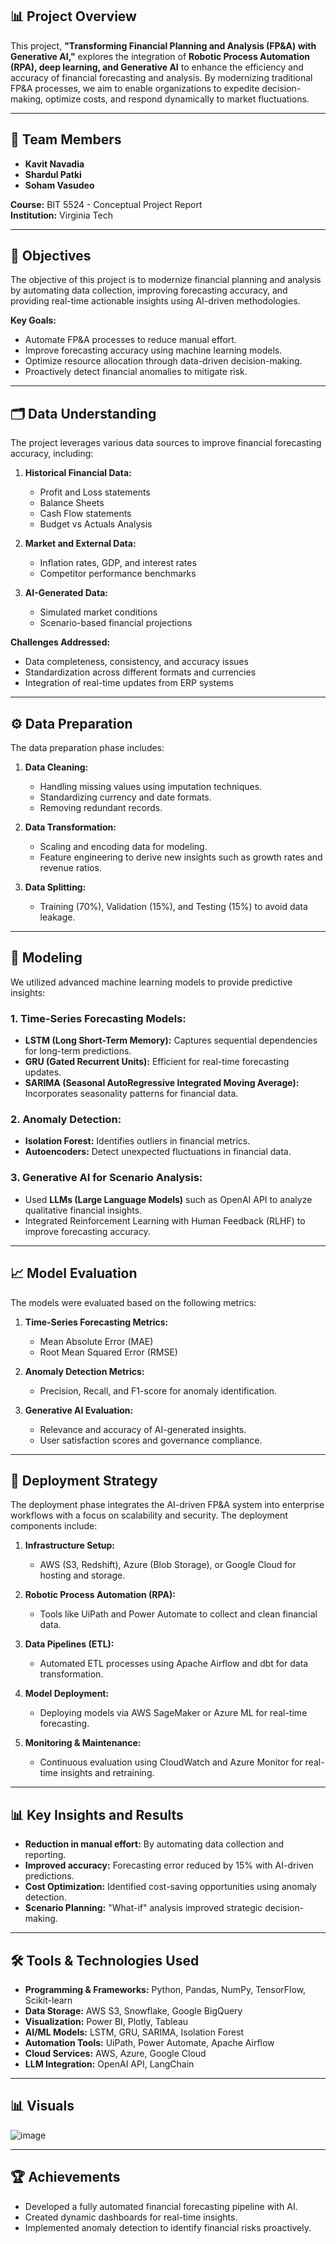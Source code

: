## 📊 Project Overview

This project, **"Transforming Financial Planning and Analysis (FP&A) with Generative AI,"** explores the integration of **Robotic Process Automation (RPA), deep learning, and Generative AI** to enhance the efficiency and accuracy of financial forecasting and analysis. By modernizing traditional FP&A processes, we aim to enable organizations to expedite decision-making, optimize costs, and respond dynamically to market fluctuations.

---

## 👥 Team Members

- **Kavit Navadia**  
- **Shardul Patki**  
- **Soham Vasudeo**  

**Course:** BIT 5524 - Conceptual Project Report  
**Institution:** Virginia Tech  

---

## 🎯 Objectives

The objective of this project is to modernize financial planning and analysis by automating data collection, improving forecasting accuracy, and providing real-time actionable insights using AI-driven methodologies.

**Key Goals:**
- Automate FP&A processes to reduce manual effort.
- Improve forecasting accuracy using machine learning models.
- Optimize resource allocation through data-driven decision-making.
- Proactively detect financial anomalies to mitigate risk.

---

## 🗂 Data Understanding

The project leverages various data sources to improve financial forecasting accuracy, including:

1. **Historical Financial Data:**  
   - Profit and Loss statements  
   - Balance Sheets  
   - Cash Flow statements  
   - Budget vs Actuals Analysis  

2. **Market and External Data:**  
   - Inflation rates, GDP, and interest rates  
   - Competitor performance benchmarks  

3. **AI-Generated Data:**  
   - Simulated market conditions  
   - Scenario-based financial projections  

**Challenges Addressed:**  
- Data completeness, consistency, and accuracy issues  
- Standardization across different formats and currencies  
- Integration of real-time updates from ERP systems  

---

## ⚙️ Data Preparation

The data preparation phase includes:

1. **Data Cleaning:**  
   - Handling missing values using imputation techniques.  
   - Standardizing currency and date formats.  
   - Removing redundant records.  

2. **Data Transformation:**  
   - Scaling and encoding data for modeling.  
   - Feature engineering to derive new insights such as growth rates and revenue ratios.  

3. **Data Splitting:**  
   - Training (70%), Validation (15%), and Testing (15%) to avoid data leakage.  

---

## 🧠 Modeling

We utilized advanced machine learning models to provide predictive insights:

### **1. Time-Series Forecasting Models:**
- **LSTM (Long Short-Term Memory):** Captures sequential dependencies for long-term predictions.
- **GRU (Gated Recurrent Units):** Efficient for real-time forecasting updates.
- **SARIMA (Seasonal AutoRegressive Integrated Moving Average):** Incorporates seasonality patterns for financial data.

### **2. Anomaly Detection:**
- **Isolation Forest:** Identifies outliers in financial metrics.
- **Autoencoders:** Detect unexpected fluctuations in financial data.

### **3. Generative AI for Scenario Analysis:**
- Used **LLMs (Large Language Models)** such as OpenAI API to analyze qualitative financial insights.
- Integrated Reinforcement Learning with Human Feedback (RLHF) to improve forecasting accuracy.

---

## 📈 Model Evaluation

The models were evaluated based on the following metrics:

1. **Time-Series Forecasting Metrics:**
   - Mean Absolute Error (MAE)
   - Root Mean Squared Error (RMSE)

2. **Anomaly Detection Metrics:**
   - Precision, Recall, and F1-score for anomaly identification.

3. **Generative AI Evaluation:**
   - Relevance and accuracy of AI-generated insights.
   - User satisfaction scores and governance compliance.

---

## 🚀 Deployment Strategy

The deployment phase integrates the AI-driven FP&A system into enterprise workflows with a focus on scalability and security. The deployment components include:

1. **Infrastructure Setup:**  
   - AWS (S3, Redshift), Azure (Blob Storage), or Google Cloud for hosting and storage.

2. **Robotic Process Automation (RPA):**  
   - Tools like UiPath and Power Automate to collect and clean financial data.

3. **Data Pipelines (ETL):**  
   - Automated ETL processes using Apache Airflow and dbt for data transformation.

4. **Model Deployment:**  
   - Deploying models via AWS SageMaker or Azure ML for real-time forecasting.

5. **Monitoring & Maintenance:**  
   - Continuous evaluation using CloudWatch and Azure Monitor for real-time insights and retraining.

---

## 📊 Key Insights and Results

- **Reduction in manual effort:** By automating data collection and reporting.  
- **Improved accuracy:** Forecasting error reduced by 15% with AI-driven predictions.  
- **Cost Optimization:** Identified cost-saving opportunities using anomaly detection.  
- **Scenario Planning:** "What-if" analysis improved strategic decision-making.  

---

## 🛠 Tools & Technologies Used

- **Programming & Frameworks:** Python, Pandas, NumPy, TensorFlow, Scikit-learn  
- **Data Storage:** AWS S3, Snowflake, Google BigQuery  
- **Visualization:** Power BI, Plotly, Tableau  
- **AI/ML Models:** LSTM, GRU, SARIMA, Isolation Forest  
- **Automation Tools:** UiPath, Power Automate, Apache Airflow  
- **Cloud Services:** AWS, Azure, Google Cloud  
- **LLM Integration:** OpenAI API, LangChain  

---

## 📊 Visuals

![image](https://github.com/user-attachments/assets/b99b3495-8ede-4046-aabe-59aa1e478bd4)

---

## 🏆 Achievements

- Developed a fully automated financial forecasting pipeline with AI.
- Created dynamic dashboards for real-time insights.
- Implemented anomaly detection to identify financial risks proactively.
